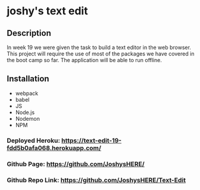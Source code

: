 # joshy's text edit

## Description
In week 19 we were given the task to build a text editor in the web browser. This project will require the use of most of the packages we have covered in the boot camp so far. The application will be able to run offline. 

## Installation
- webpack
- babel
- JS
- Node.js
- Nodemon
- NPM

### Deployed Heroku: https://text-edit-19-fdd5b0afa068.herokuapp.com/

### Github Page: https://github.com/JoshysHERE/

### Github Repo Link:  https://github.com/JoshysHERE/Text-Edit

